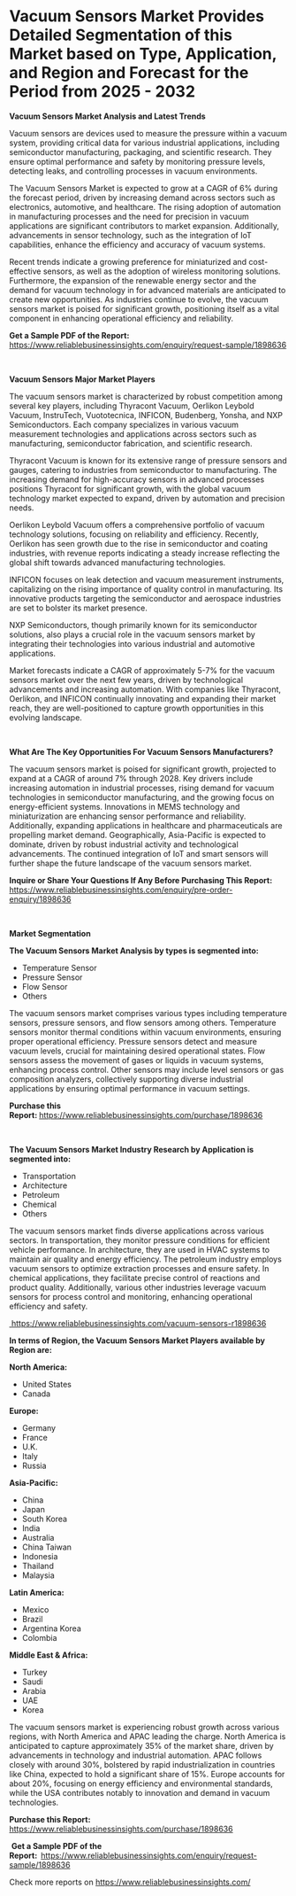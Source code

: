 <p><h1>Vacuum Sensors Market Provides Detailed Segmentation of this Market based on Type, Application, and Region and Forecast for the Period from 2025 - 2032</h1></p><p><strong>Vacuum Sensors Market Analysis and Latest Trends</strong></p>
<p><p>Vacuum sensors are devices used to measure the pressure within a vacuum system, providing critical data for various industrial applications, including semiconductor manufacturing, packaging, and scientific research. They ensure optimal performance and safety by monitoring pressure levels, detecting leaks, and controlling processes in vacuum environments.</p><p>The Vacuum Sensors Market is expected to grow at a CAGR of 6% during the forecast period, driven by increasing demand across sectors such as electronics, automotive, and healthcare. The rising adoption of automation in manufacturing processes and the need for precision in vacuum applications are significant contributors to market expansion. Additionally, advancements in sensor technology, such as the integration of IoT capabilities, enhance the efficiency and accuracy of vacuum systems. </p><p>Recent trends indicate a growing preference for miniaturized and cost-effective sensors, as well as the adoption of wireless monitoring solutions. Furthermore, the expansion of the renewable energy sector and the demand for vacuum technology in for advanced materials are anticipated to create new opportunities. As industries continue to evolve, the vacuum sensors market is poised for significant growth, positioning itself as a vital component in enhancing operational efficiency and reliability.</p></p>
<p><strong>Get a Sample PDF of the Report:&nbsp;</strong> <a href="https://www.reliablebusinessinsights.com/enquiry/request-sample/1898636?utm_campaign=2094&utm_medium=2&utm_source=Github&utm_content=ia&utm_term=12022025&utm_id=vacuum-sensors">https://www.reliablebusinessinsights.com/enquiry/request-sample/1898636</a></p>
<p>&nbsp;</p>
<p><strong>Vacuum Sensors Major Market Players</strong></p>
<p><p>The vacuum sensors market is characterized by robust competition among several key players, including Thyracont Vacuum, Oerlikon Leybold Vacuum, InstruTech, Vuototecnica, INFICON, Budenberg, Yonsha, and NXP Semiconductors. Each company specializes in various vacuum measurement technologies and applications across sectors such as manufacturing, semiconductor fabrication, and scientific research.</p><p>Thyracont Vacuum is known for its extensive range of pressure sensors and gauges, catering to industries from semiconductor to manufacturing. The increasing demand for high-accuracy sensors in advanced processes positions Thyracont for significant growth, with the global vacuum technology market expected to expand, driven by automation and precision needs.</p><p>Oerlikon Leybold Vacuum offers a comprehensive portfolio of vacuum technology solutions, focusing on reliability and efficiency. Recently, Oerlikon has seen growth due to the rise in semiconductor and coating industries, with revenue reports indicating a steady increase reflecting the global shift towards advanced manufacturing technologies.</p><p>INFICON focuses on leak detection and vacuum measurement instruments, capitalizing on the rising importance of quality control in manufacturing. Its innovative products targeting the semiconductor and aerospace industries are set to bolster its market presence.</p><p>NXP Semiconductors, though primarily known for its semiconductor solutions, also plays a crucial role in the vacuum sensors market by integrating their technologies into various industrial and automotive applications.</p><p>Market forecasts indicate a CAGR of approximately 5-7% for the vacuum sensors market over the next few years, driven by technological advancements and increasing automation. With companies like Thyracont, Oerlikon, and INFICON continually innovating and expanding their market reach, they are well-positioned to capture growth opportunities in this evolving landscape.</p></p>
<p>&nbsp;</p>
<p><strong>What Are The Key Opportunities For Vacuum Sensors Manufacturers?</strong></p>
<p><p>The vacuum sensors market is poised for significant growth, projected to expand at a CAGR of around 7% through 2028. Key drivers include increasing automation in industrial processes, rising demand for vacuum technologies in semiconductor manufacturing, and the growing focus on energy-efficient systems. Innovations in MEMS technology and miniaturization are enhancing sensor performance and reliability. Additionally, expanding applications in healthcare and pharmaceuticals are propelling market demand. Geographically, Asia-Pacific is expected to dominate, driven by robust industrial activity and technological advancements. The continued integration of IoT and smart sensors will further shape the future landscape of the vacuum sensors market.</p></p>
<p><strong>Inquire or Share Your Questions If Any Before Purchasing This Report:</strong> <a href="https://www.reliablebusinessinsights.com/enquiry/pre-order-enquiry/1898636?utm_campaign=2094&utm_medium=2&utm_source=Github&utm_content=ia&utm_term=12022025&utm_id=vacuum-sensors">https://www.reliablebusinessinsights.com/enquiry/pre-order-enquiry/1898636</a></p>
<p>&nbsp;</p>
<p><strong>Market Segmentation</strong></p>
<p><strong>The Vacuum Sensors Market Analysis by types is segmented into:</strong></p>
<p><ul><li>Temperature Sensor</li><li>Pressure Sensor</li><li>Flow Sensor</li><li>Others</li></ul></p>
<p><p>The vacuum sensors market comprises various types including temperature sensors, pressure sensors, and flow sensors among others. Temperature sensors monitor thermal conditions within vacuum environments, ensuring proper operational efficiency. Pressure sensors detect and measure vacuum levels, crucial for maintaining desired operational states. Flow sensors assess the movement of gases or liquids in vacuum systems, enhancing process control. Other sensors may include level sensors or gas composition analyzers, collectively supporting diverse industrial applications by ensuring optimal performance in vacuum settings.</p></p>
<p><strong>Purchase this Report:&nbsp;</strong><a href="https://www.reliablebusinessinsights.com/purchase/1898636?utm_campaign=2094&utm_medium=2&utm_source=Github&utm_content=ia&utm_term=12022025&utm_id=vacuum-sensors">https://www.reliablebusinessinsights.com/purchase/1898636</a></p>
<p>&nbsp;</p>
<p><strong>The Vacuum Sensors Market Industry Research by Application is segmented into:</strong></p>
<p><ul><li>Transportation</li><li>Architecture</li><li>Petroleum</li><li>Chemical</li><li>Others</li></ul></p>
<p><p>The vacuum sensors market finds diverse applications across various sectors. In transportation, they monitor pressure conditions for efficient vehicle performance. In architecture, they are used in HVAC systems to maintain air quality and energy efficiency. The petroleum industry employs vacuum sensors to optimize extraction processes and ensure safety. In chemical applications, they facilitate precise control of reactions and product quality. Additionally, various other industries leverage vacuum sensors for process control and monitoring, enhancing operational efficiency and safety.</p></p>
<p><a href="https://www.reliablebusinessinsights.com/vacuum-sensors-r1898636?utm_campaign=2094&utm_medium=2&utm_source=Github&utm_content=ia&utm_term=12022025&utm_id=vacuum-sensors">&nbsp;https://www.reliablebusinessinsights.com/vacuum-sensors-r1898636</a></p>
<p><strong>In terms of Region, the Vacuum Sensors Market Players available by Region are:</strong></p>
<p>
    <p> <strong> North America: </strong>
        <ul>
            <li>United States</li>
            <li>Canada</li>
        </ul>
        </p> 
    <p> <strong> Europe: </strong>
        <ul>
            <li>Germany</li>
            <li>France</li>
            <li>U.K.</li>
            <li>Italy</li>
            <li>Russia</li>
        </ul>
        </p> 
    <p> <strong> Asia-Pacific: </strong>
        <ul>
            <li>China</li>
            <li>Japan</li>
            <li>South Korea</li>
            <li>India</li>
            <li>Australia</li>
            <li>China Taiwan</li>
            <li>Indonesia</li>
            <li>Thailand</li>
            <li>Malaysia</li>
        </ul>
        </p> 
    <p> <strong> Latin America: </strong>
        <ul>
            <li>Mexico</li>
            <li>Brazil</li>
            <li>Argentina Korea</li>
            <li>Colombia</li>
        </ul>
        </p> 
    <p> <strong> Middle East & Africa: </strong>
        <ul>
            <li>Turkey</li>
            <li>Saudi</li>
            <li>Arabia</li>
            <li>UAE</li>
            <li>Korea</li>
        </ul>
    </p>
    </p>
<p><p>The vacuum sensors market is experiencing robust growth across various regions, with North America and APAC leading the charge. North America is anticipated to capture approximately 35% of the market share, driven by advancements in technology and industrial automation. APAC follows closely with around 30%, bolstered by rapid industrialization in countries like China, expected to hold a significant share of 15%. Europe accounts for about 20%, focusing on energy efficiency and environmental standards, while the USA contributes notably to innovation and demand in vacuum technologies.</p></p>
<p><strong>Purchase this Report: </strong><a href="https://www.reliablebusinessinsights.com/purchase/1898636?utm_campaign=2094&utm_medium=2&utm_source=Github&utm_content=ia&utm_term=12022025&utm_id=vacuum-sensors">https://www.reliablebusinessinsights.com/purchase/1898636</a></p>
<p>&nbsp;<strong>Get a Sample PDF of the Report:&nbsp;&nbsp;</strong><a href="https://www.reliablebusinessinsights.com/enquiry/request-sample/1898636?utm_campaign=2094&utm_medium=2&utm_source=Github&utm_content=ia&utm_term=12022025&utm_id=vacuum-sensors">https://www.reliablebusinessinsights.com/enquiry/request-sample/1898636</a></p>
<p><strong></strong></p>
<p>Check more reports on <a href="https://www.reliablebusinessinsights.com/?utm_campaign=2094&utm_medium=2&utm_source=Github&utm_content=ia&utm_term=12022025&utm_id=vacuum-sensors">https://www.reliablebusinessinsights.com/</a></p>